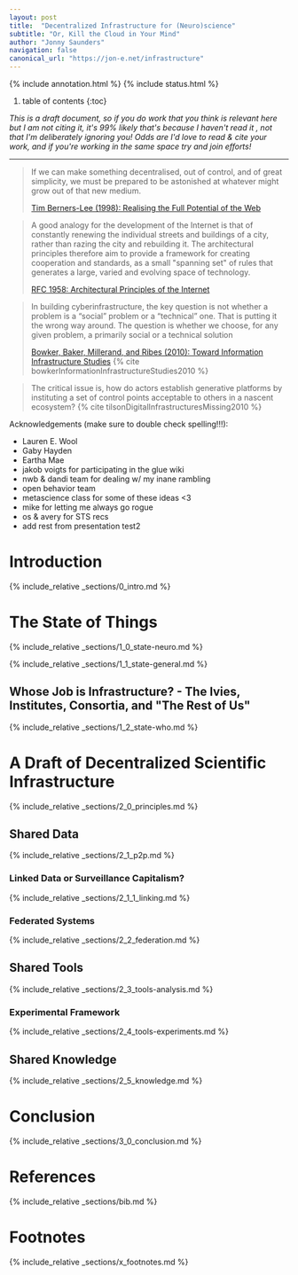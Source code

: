 ```yaml
---
layout: post
title:  "Decentralized Infrastructure for (Neuro)science"
subtitle: "Or, Kill the Cloud in Your Mind"
author: "Jonny Saunders"
navigation: false
canonical_url: "https://jon-e.net/infrastructure"
---
```


{% include annotation.html %}
{% include status.html %}

1. table of contents
{:toc}


*This is a draft document, so if you do work that you think is relevant here but I am not citing it, it's 99% likely that's because I haven't read it , not that I'm deliberately ignoring you! Odds are I'd love to read & cite your work, and if you're working in the same space try and join efforts!*

----


> If we can make something decentralised, out of control, and of great simplicity, we must be prepared to be astonished at whatever might grow out of that new medium. 
> 
> [Tim Berners-Lee (1998): Realising the Full Potential of the Web](https://www.w3.org/1998/02/Potential.html)

>  A good analogy for the development of the Internet is that of
> constantly renewing the individual streets and buildings of a city,
> rather than razing the city and rebuilding it. The architectural
> principles therefore aim to provide a framework for creating
> cooperation and standards, as a small "spanning set" of rules that
> generates a large, varied and evolving space of technology.
>
>   [RFC 1958: Architectural Principles of the Internet](https://datatracker.ietf.org/doc/html/rfc1958)

> In building cyberinfrastructure, the key question is not whether a problem is a “social” problem or a “technical” one. That is putting it the wrong way around. The question is whether we choose, for any given problem, a primarily social or a technical solution
>
> [Bowker, Baker, Millerand, and Ribes (2010): Toward Information Infrastructure Studies](https://doi.org/10.1007/978-1-4020-9789-8_5) {% cite bowkerInformationInfrastructureStudies2010 %}

> The critical issue is, how do actors establish generative platforms by instituting a set of control points acceptable to others in a nascent ecosystem? {% cite tilsonDigitalInfrastructuresMissing2010 %}

Acknowledgements (make sure to double check spelling!!!):
* Lauren E. Wool
* Gaby Hayden
* Eartha Mae
* jakob voigts for participating in the glue wiki
* nwb & dandi team for dealing w/ my inane rambling
* open behavior team
* metascience class for some of these ideas <3
* mike for letting me always go rogue
* os & avery for STS recs
* add rest from presentation
test2

# Introduction

{% include_relative _sections/0_intro.md %}

# The State of Things

{% include_relative _sections/1_0_state-neuro.md %}

{% include_relative _sections/1_1_state-general.md %}

## Whose Job is Infrastructure? - The Ivies, Institutes, Consortia, and "The Rest of Us"

{% include_relative _sections/1_2_state-who.md %}

# A Draft of Decentralized Scientific Infrastructure

{% include_relative _sections/2_0_principles.md %}

## Shared Data

{% include_relative _sections/2_1_p2p.md %}

### Linked Data or Surveillance Capitalism?

{% include_relative _sections/2_1_1_linking.md %}

### Federated Systems

{% include_relative _sections/2_2_federation.md %}

## Shared Tools

{% include_relative _sections/2_3_tools-analysis.md %}

### Experimental Framework

{% include_relative _sections/2_4_tools-experiments.md %}

## Shared Knowledge

{% include_relative _sections/2_5_knowledge.md %}

# Conclusion

{% include_relative _sections/3_0_conclusion.md %}

# References

{% include_relative _sections/bib.md %}

# Footnotes

{% include_relative _sections/x_footnotes.md %}



